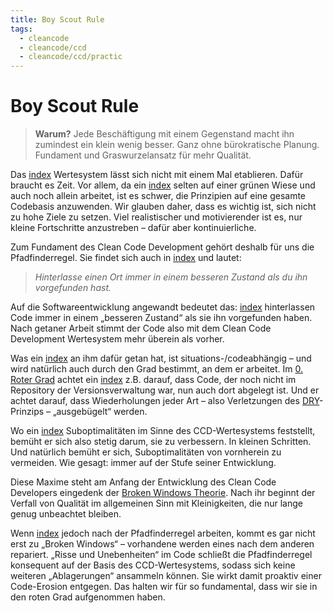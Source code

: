 ```yaml
---
title: Boy Scout Rule
tags:
  - cleancode
  - cleancode/ccd
  - cleancode/ccd/practic
---
```

# Boy Scout Rule

>**Warum?**
>Jede Beschäftigung mit einem Gegenstand macht ihn zumindest ein klein wenig besser. Ganz ohne bürokratische Planung. Fundament und Graswurzelansatz für mehr Qualität.

Das [index](/docs/main/CleanCode/CleanCodeDeveloper/index) Wertesystem lässt sich nicht mit einem Mal etablieren. Dafür braucht es Zeit. Vor allem, da ein [index](docs/main/CleanCode/1.%20CleanCodeDeveloper/index.md) selten auf einer grünen Wiese und auch noch allein arbeitet, ist es schwer, die Prinzipien auf eine gesamte Codebasis anzuwenden. Wir glauben daher, dass es wichtig ist, sich nicht zu hohe Ziele zu setzen. Viel realistischer und motivierender ist es, nur kleine Fortschritte anzustreben – dafür aber kontinuierliche.

Zum Fundament des Clean Code Development gehört deshalb für uns die Pfadfinderregel. Sie findet sich auch in [index](/docs/main/CleanCode/index) und lautet: 
>_Hinterlasse einen Ort immer in einem besseren Zustand als du ihn vorgefunden hast._

Auf die Softwareentwicklung angewandt bedeutet das: [index](/docs/main/CleanCode/CleanCodeDeveloper/index) hinterlassen Code immer in einem „besseren Zustand“ als sie ihn vorgefunden haben. Nach getaner Arbeit stimmt der Code also mit dem Clean Code Development Wertesystem mehr überein als vorher.

Was ein [index](/docs/main/CleanCode/CleanCodeDeveloper/index) an ihm dafür getan hat, ist situations-/codeabhängig – und wird natürlich auch durch den Grad bestimmt, an dem er arbeitet. Im [0. Roter Grad](docs/main/CleanCode/1.%20CleanCodeDeveloper/Grade/0.%20Roter%20Grad.md) achtet ein [index](docs/main/CleanCode/1.%20CleanCodeDeveloper/index.md) z.B. darauf, dass Code, der noch nicht im Repository der Versionsverwaltung war, nun auch dort abgelegt ist. Und er achtet darauf, dass Wiederholungen jeder Art – also Verletzungen des [DRY](docs/main/CleanCode/1.%20CleanCodeDeveloper/Prinzipien/DRY.md)-Prinzips – „ausgebügelt“ werden.

Wo ein [index](/docs/main/CleanCode/CleanCodeDeveloper/index) Suboptimalitäten im Sinne des CCD-Wertesystems feststellt, bemüht er sich also stetig darum, sie zu verbessern. In kleinen Schritten. Und natürlich bemüht er sich, Suboptimalitäten von vornherein zu vermeiden. Wie gesagt: immer auf der Stufe seiner Entwicklung.

Diese Maxime steht am Anfang der Entwicklung des Clean Code Developers eingedenk der [Broken Windows Theorie](http://de.wikipedia.org/wiki/Broken-Windows-Theorie). Nach ihr beginnt der Verfall von Qualität im allgemeinen Sinn mit Kleinigkeiten, die nur lange genug unbeachtet bleiben.

Wenn [index](/docs/main/CleanCode/CleanCodeDeveloper/index) jedoch nach der Pfadfinderregel arbeiten, kommt es gar nicht erst zu „Broken Windows“ – vorhandene werden eines nach dem anderen repariert. „Risse und Unebenheiten“ im Code schließt die Pfadfinderregel konsequent auf der Basis des CCD-Wertesystems, sodass sich keine weiteren „Ablagerungen“ ansammeln können. Sie wirkt damit proaktiv einer Code-Erosion entgegen. Das halten wir für so fundamental, dass wir sie in den roten Grad aufgenommen haben.
